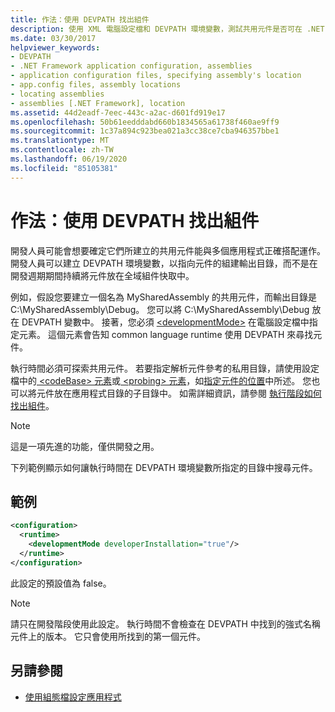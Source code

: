```yaml
---
title: 作法：使用 DEVPATH 找出組件
description: 使用 XML 電腦設定檔和 DEVPATH 環境變數，測試共用元件是否可在 .NET 中搭配許多應用程式正常運作。
ms.date: 03/30/2017
helpviewer_keywords:
- DEVPATH
- .NET Framework application configuration, assemblies
- application configuration files, specifying assembly's location
- app.config files, assembly locations
- locating assemblies
- assemblies [.NET Framework], location
ms.assetid: 44d2eadf-7eec-443c-a2ac-d601fd919e17
ms.openlocfilehash: 50b61eedddabd660b1834565a61738f460ae9ff9
ms.sourcegitcommit: 1c37a894c923bea021a3cc38ce7cba946357bbe1
ms.translationtype: MT
ms.contentlocale: zh-TW
ms.lasthandoff: 06/19/2020
ms.locfileid: "85105381"
---
```

# <a name="how-to-locate-assemblies-by-using-devpath"></a>作法：使用 DEVPATH 找出組件
開發人員可能會想要確定它們所建立的共用元件能與多個應用程式正確搭配運作。 開發人員可以建立 DEVPATH 環境變數，以指向元件的組建輸出目錄，而不是在開發週期期間持續將元件放在全域組件快取中。  
  
 例如，假設您要建立一個名為 MySharedAssembly 的共用元件，而輸出目錄是 C:\MySharedAssembly\Debug。 您可以將 C:\MySharedAssembly\Debug 放在 DEVPATH 變數中。 接著，您必須 [\<developmentMode>](./file-schema/runtime/developmentmode-element.md) 在電腦設定檔中指定元素。 這個元素會告知 common language runtime 使用 DEVPATH 來尋找元件。  
  
 執行時間必須可探索共用元件。  若要指定解析元件參考的私用目錄，請使用設定檔中的[ \<codeBase> 元素](./file-schema/runtime/codebase-element.md)或[ \<probing> 元素](./file-schema/runtime/probing-element.md)，如[指定元件的位置](specify-assembly-location.md)中所述。  您也可以將元件放在應用程式目錄的子目錄中。 如需詳細資訊，請參閱 [執行階段如何找出組件](../deployment/how-the-runtime-locates-assemblies.md)。  
  
> [!NOTE]
> 這是一項先進的功能，僅供開發之用。  
  
 下列範例顯示如何讓執行時間在 DEVPATH 環境變數所指定的目錄中搜尋元件。  
  
## <a name="example"></a>範例  
  
```xml  
<configuration>  
  <runtime>  
    <developmentMode developerInstallation="true"/>  
  </runtime>  
</configuration>  
```  
  
 此設定的預設值為 false。  
  
> [!NOTE]
> 請只在開發階段使用此設定。 執行時間不會檢查在 DEVPATH 中找到的強式名稱元件上的版本。 它只會使用所找到的第一個元件。  
  
## <a name="see-also"></a>另請參閱

- [使用組態檔設定應用程式](index.md)
